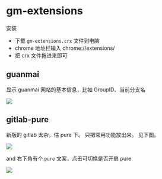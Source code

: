 # gm-extensions

安装
- 下载 `gm-extensions.crx` 文件到电脑
- chrome 地址栏输入 chrome://extensions/
- 把 crx 文件拖进来即可

## guanmai

显示 guanmai 网站的基本信息，比如 GroupID、当前分支名

![](http://7xlnio.com1.z0.glb.clouddn.com/17-11-22/39765805.jpg)

## gitlab-pure

新版的 gitlab 太杂，估 pure 下。 只把常用功能放出来。 见下图。 

![](http://7xlnio.com1.z0.glb.clouddn.com/17-11-6/13530519.jpg)

and 右下角有个 `pure` 文案，点击可切换是否开启 pure

![](http://7xlnio.com1.z0.glb.clouddn.com/17-11-6/58104184.jpg)
